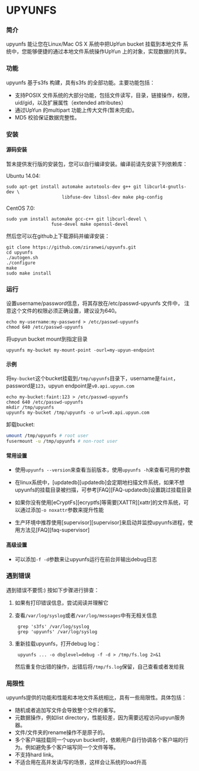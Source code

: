 # UPYUNFS

### 简介

upyunfs 能让您在Linux/Mac OS X 系统中把UpYun bucket 挂载到本地文件
系统中，您能够便捷的通过本地文件系统操作UpYun 上的对象，实现数据的共享。

### 功能

upyunfs 基于s3fs 构建，具有s3fs 的全部功能。主要功能包括：

* 支持POSIX 文件系统的大部分功能，包括文件读写，目录，链接操作，权限，
  uid/gid，以及扩展属性（extended attributes）
* 通过UpYun 的multipart 功能上传大文件(暂未完成)。
* MD5 校验保证数据完整性。

### 安装

#### 源码安装

暂未提供发行版的安装包，您可以自行编译安装。编译前请先安装下列依赖库：

Ubuntu 14.04:

```
sudo apt-get install automake autotools-dev g++ git libcurl4-gnutls-dev \
                     libfuse-dev libssl-dev make pkg-config
```

CentOS 7.0:

```
sudo yum install automake gcc-c++ git libcurl-devel \
                 fuse-devel make openssl-devel
```

然后您可以在github上下载源码并编译安装：

```
git clone https://github.com/ziranwei/upyunfs.git
cd upyunfs
./autogen.sh
./configure
make
sudo make install
```

### 运行

设置username/password信息，将其存放在/etc/passwd-upyunfs 文件中，
注意这个文件的权限必须正确设置，建议设为640。

```
echo my-username:my-password > /etc/passwd-upyunfs
chmod 640 /etc/passwd-upyunfs
```

将upyun bucket mount到指定目录

```
upyunfs my-bucket my-mount-point -ourl=my-upyun-endpoint
```
#### 示例

将`my-bucket`这个bucket挂载到`/tmp/upyunfs`目录下，username是`faint`，
password是`123`，upyun endpoint是`v0.api.upyun.com`

```
echo my-bucket:faint:123 > /etc/passwd-upyunfs
chmod 640 /etc/passwd-upyunfs
mkdir /tmp/upyunfs
upyunfs my-bucket /tmp/upyunfs -o url=v0.api.upyun.com
```

卸载bucket:

```bash
umount /tmp/upyunfs # root user
fusermount -u /tmp/upyunfs # non-root user
```

#### 常用设置

- 使用`upyunfs --version`来查看当前版本，使用`upyunfs -h`来查看可用的参数

- 在linux系统中，[updatedb][updatedb]会定期地扫描文件系统，如果不想
  upyunfs的挂载目录被扫描，可参考[FAQ][FAQ-updatedb]设置跳过挂载目录
- 如果你没有使用[eCryptFs][ecryptfs]等需要[XATTR][xattr]的文件系统，可
  以通过添加`-o noxattr`参数来提升性能

- 生产环境中推荐使用[supervisor][supervisor]来启动并监控upyunfs进程，使
  用方法见[FAQ][faq-supervisor]

#### 高级设置

- 可以添加`-f -d`参数来让upyunfs运行在前台并输出debug日志

### 遇到错误

遇到错误不要慌:) 按如下步骤进行排查：

1. 如果有打印错误信息，尝试阅读并理解它
2. 查看`/var/log/syslog`或者`/var/log/messages`中有无相关信息

        grep 's3fs' /var/log/syslog
        grep 'upyunfs' /var/log/syslog

3. 重新挂载upyunfs，打开debug log：

        upyunfs ... -o dbglevel=debug -f -d > /tmp/fs.log 2>&1

    然后重复你出错的操作，出错后将`/tmp/fs.log`保留，自己查看或者发给我

### 局限性

upyunfs提供的功能和性能和本地文件系统相比，具有一些局限性。具体包括：

* 随机或者追加写文件会导致整个文件的重写。
* 元数据操作，例如list directory，性能较差，因为需要远程访问upyun服务器。
* 文件/文件夹的rename操作不是原子的。
* 多个客户端挂载同一个upyun bucket时，依赖用户自行协调各个客户端的行为。例如避免多个客户端写同一个文件等等。
* 不支持hard link。
* 不适合用在高并发读/写的场景，这样会让系统的load升高

